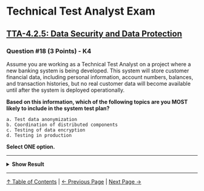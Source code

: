 # Technical Test Analyst Exam

## [TTA-4.2.5: Data Security and Data Protection](../4-quality-characteristics-for-technical-testing/4.2-general-planning-issues.md#425-data-security-and-data-protection)

### Question #18 (3 Points) - K4

Assume you are working as a Technical Test Analyst on a project where a new banking system is being developed. This system will store customer financial data, including personal information, account numbers, balances, and transaction histories, but no real customer data will become available until after the system is deployed operationally.

**Based on this information, which of the following topics are you MOST likely to include in the system test plan?**

    a. Test data anonymization
    b. Coordination of distributed components
    c. Testing of data encryption
    d. Testing in production

**Select ONE option.**

---

<details>
<summary><strong>Show Result</strong></summary>

#### Correct Answer: c

    a. Is not correct. While subsequent releases of this system may be tested with real customer data, this is a new system and no existing customer data is available
    b. Is not correct. There is no indication this is a distributed system
    c. Is correct. It is highly likely the bank is required by regulation to encrypt the customer financial data, which has testing implications
    d. Is not correct. It is not clear whether this system will be used in-house (thus a production environment might be available) or sold to customers (thus production environments would likely not be available)

</details>

---

[↑ Table of Contents](../../README.md#table-of-contents) | [← Previous Page](question-17.md) | [Next Page →](question-19.md)
